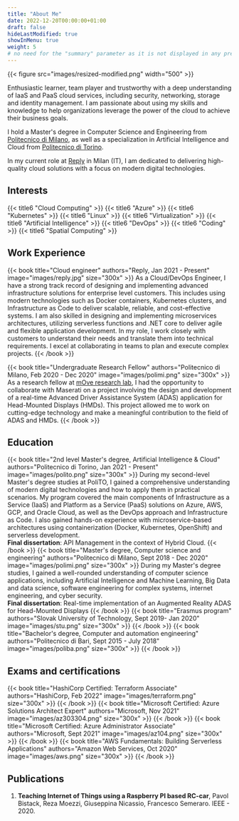 ```yaml
---
title: "About Me"
date: 2022-12-20T00:00:00+01:00
draft: false
hideLastModified: true
showInMenu: true
weight: 5
# no need for the "summary" parameter as it is not displayed in any previews
---
```

{{< figure src="images/resized-modified.png" width="500" >}}


Enthusiastic learner, team player and trustworthy with a deep understanding of IaaS and PaaS cloud services, including security, networking, storage and identity management. I am passionate about using my skills and knowledge to help organizations leverage the power of the cloud to achieve their business goals.

I hold a Master's degree in Computer Science and Engineering from [Politecnico di Milano](https://www.polimi.it/), as well as a specialization in Artificial Intelligence and Cloud from [Politecnico di Torino](https://www.polito.it/).

In my current role at [Reply](https://www.reply.com/cluster-reply/en/) in Milan (IT), I am dedicated to delivering high-quality cloud solutions with a focus on modern digital technologies. 

## Interests
 {{< title6 "Cloud Computing" >}} {{< title6 "Azure" >}} {{< title6 "Kubernetes" >}} {{< title6 "Linux" >}} {{< title6 "Virtualization" >}}
  {{< title6 "Artificial Intelligence" >}} 
{{< title6 "DevOps" >}} {{< title6 "Coding" >}}  {{< title6 "Spatial Computing" >}}

## Work Experience
{{< book title="Cloud engineer" authors="Reply, Jan 2021 - Present" image="images/reply.jpg" size="300x" >}}
As a Cloud/DevOps Engineer, I have a strong track record of designing and implementing advanced infrastructure solutions for enterprise level customers. This includes using modern technologies such as Docker containers, Kubernetes clusters, and Infrastructure as Code to deliver scalable, reliable, and cost-effective systems. I am also skilled in designing and implementing microservices architectures, utilizing serverless functions and .NET core to deliver agile and flexible application development. In my role, I work closely with customers to understand their needs and translate them into technical requirements. I excel at collaborating in teams to plan and execute complex projects.
{{< /book >}}

{{< book title="Undergraduate Research Fellow" authors="Politecnico di Milano, Feb 2020 - Dec 2020" image="images/polimi.png" size="300x" >}}
As a research fellow at [mOve research lab](https://www.move.deib.polimi.it/), I had the opportunity to collaborate with Maserati on a project involving the design and development of a real-time Advanced Driver Assistance System (ADAS) application for Head-Mounted Displays (HMDs). This project allowed me to work on cutting-edge technology and make a meaningful contribution to the field of ADAS and HMDs.
{{< /book >}}

## Education
{{< book title="2nd level Master's degree, Artificial Intelligence & Cloud" authors="Politecnico di Torino, Jan 2021 - Present" image="images/polito.png" size="300x" >}}
During my second-level Master's degree studies at PoliTO, I gained a comprehensive understanding of modern digital technologies and how to apply them in practical scenarios. My program covered the main components of Infrastructure as a Service (IaaS) and Platform as a Service (PaaS) solutions on Azure, AWS, GCP, and Oracle Cloud, as well as the DevOps approach and Infrastructure as Code. I also gained hands-on experience with microservice-based architectures using containerization (Docker, Kubernetes, OpenShift) and serverless development.
\
**Final dissertation**: API Management in the context of Hybrid Cloud.
{{< /book >}}
{{< book title="Master's degree, Computer science and engineering" authors="Politecnico di Milano, Sept 2018 - Dec 2020" image="images/polimi.png" size="300x" >}}
During my Master's degree studies, I gained a well-rounded understanding of computer science applications, including Artificial Intelligence and Machine Learning, Big Data and data science, software engineering for complex systems, internet engineering, and cyber security.
\
**Final dissertation**: Real-time implementation of an Augmented Reality ADAS for Head-Mounted Displays
{{< /book >}}
{{< book title="Erasmus program" authors="Slovak University of Technology, Sept 2019- Jan 2020" image="images/stu.png" size="300x" >}}
{{< /book >}}
{{< book title="Bachelor's degree, Computer and automation engineering" authors="Politecnico di Bari, Sept 2015 - July 2018" image="images/poliba.png" size="300x" >}}
{{< /book >}}

## Exams and certifications
{{< book title="HashiCorp Certified: Terraform Associate" authors="HashiCorp, Feb 2022" image="images/terraform.png" size="300x" >}}
{{< /book >}}
{{< book title="Microsoft Certified: Azure Solutions Architect Expert" authors="Microsoft, Nov 2021" image="images/az303304.png" size="300x" >}}
{{< /book >}}
{{< book title="Microsoft Certified: Azure Administrator Associate" authors="Microsoft, Sept 2021" image="images/az104.png" size="300x" >}}
{{< /book >}}
{{< book title="AWS Fundamentals: Building Serverless Applications" authors="Amazon Web Services, Oct 2020" image="images/aws.png" size="300x" >}}
{{< /book >}}

## Publications
1. **Teaching Internet of Things using a Raspberry PI based RC-car**, Pavol Bistack, Reza Moezzi, Giuseppina Nicassio, Francesco Semeraro. IEEE - 2020. 
